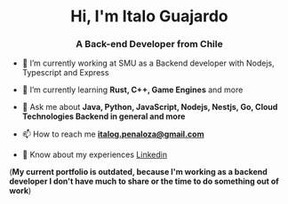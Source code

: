 <h1 align="center">Hi, I'm Italo Guajardo</h1>
<h3 align="center">A Back-end Developer from Chile</h3>

- 🔭 I’m currently working at SMU as a Backend developer with Nodejs, Typescript and Express

- 🌱 I’m currently learning **Rust, C++, Game Engines** and more

- 💬 Ask me about **Java, Python, JavaScript, Nodejs, Nestjs, Go, Cloud Technologies Backend in general and more**

- 📫 How to reach me **italog.penaloza@gmail.com**

- 📄 Know about my experiences <a href="https://www.linkedin.com/in/italo-guajardo-penaloza/" target="_blank">Linkedin</a>

(**My current portfolio is outdated, because I'm working as a backend developer I don't have much to share or the time to do something out of work**)
